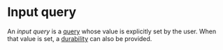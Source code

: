 # Input query

An *input query* is a [query] whose value is explicitly set by the user. When that value is set, a [durability] can also be provided.

[query]: ./query.md
[durability]: ./durability.md